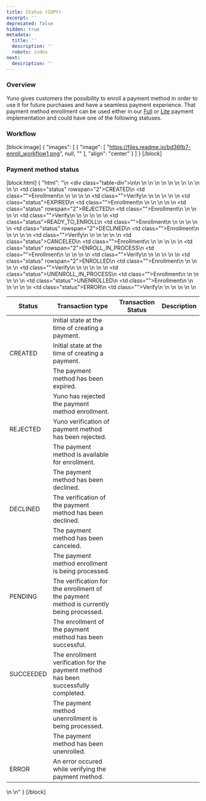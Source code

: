 ```yaml
---
title: Status (COPY)
excerpt: ''
deprecated: false
hidden: true
metadata:
  title: ''
  description: ''
  robots: index
next:
  description: ''
---
```

### Overview

Yuno gives customers the possibility to enroll a payment method in order to use it for future purchases and have a seamless payment experience. That payment method enrollment can be used either in our [Full](https://docs.y.uno/docs/the-ultimate-checkout-full#full-enrollment-implementation) or [Lite](https://docs.y.uno/docs/the-ultimate-checkout-lite#lite-enrollment-implementation) payment implementation and could have one of the following statuses. 

### Workflow

[block:image]
{
  "images": [
    {
      "image": [
        "https://files.readme.io/bd36fb7-enroll_workflow1.png",
        null,
        ""
      ],
      "align": "center"
    }
  ]
}
[/block]

### Payment method status

[block:html]
{
  "html": "<body>\n  <div class=\"table-div\">\n\n    <table>\n      <thead>\n        <tr>\n          <th>Status</th>\n          <th>Transaction type</th>\n          <th>Transaction Status</th>\n          <th>Description</th>\n        </tr>\n      </thead>\n      <tbody>\n        <tr>\n          <td class=\"status\" rowspan=\"2\">CREATED</td>\n          <td class=\"\">Enrollment</td>\n          <td></td>\n          <td>Initial state at the time of creating a payment.</td>\n        </tr>\n        <tr>\n          <td class=\"\">Verify</td>\n          <td>CREATED</td>\n          <td>Initial state at the time of creating a payment.</td>\n        </tr>\n        <!--<tr>-->\n        <tr>\n          <td class=\"status\">EXPIRED</td>\n          <td class=\"\">Enrollment</td>\n          <td></td>\n          <td>The payment method has been expired.</td>\n        </tr>\n        <!--<tr>-->\n        <tr>\n          <td class=\"status\" rowspan=\"2\">REJECTED</td>\n          <td class=\"\">Enrollment</td>\n          <td></td>\n          <td>Yuno has rejected the payment method enrollment.</td>\n        </tr>\n        <tr>\n          <td class=\"\">Verify</td>\n          <td>REJECTED</td>\n          <td>Yuno verification of payment method has been rejected.</td>\n        </tr>\n        <!--<tr>-->\n        <tr>\n          <td class=\"status\">READY_TO_ENROLL</td>\n          <td class=\"\">Enrollment</td>\n          <td></td>\n          <td>The payment method is available for enrollment.</td>\n        </tr>\n        <!--<tr>-->\n        <tr>\n          <td class=\"status\" rowspan=\"2\">DECLINED</td>\n          <td class=\"\">Enrollment</td>\n          <td></td>\n          <td>The payment method has been declined.</td>\n        </tr>\n        <tr>\n          <td class=\"\">Verify</td>\n          <td>DECLINED</td>\n          <td>The verification of the payment method has been declined.</td>\n        </tr>\n        <!--<tr>-->\n        <tr>\n          <td class=\"status\">CANCELED</td>\n          <td class=\"\">Enrollment</td>\n          <td></td>\n          <td>The payment method has been canceled.</td>\n        </tr>\n        <!--<tr>-->\n        <tr>\n          <td class=\"status\" rowspan=\"2\">ENROLL_IN_PROCESS</td>\n          <td class=\"\">Enrollment</td>\n          <td></td>\n          <td>The payment method enrollment is being processed.</td>\n        </tr>\n        <tr>\n          <td class=\"\">Verify</td>\n          <td>PENDING</td>\n          <td>The verification for the enrollment of the payment method is currently being processed.</td>\n        </tr>\n        <!--<tr>-->\n        <tr>\n          <td class=\"status\" rowspan=\"2\">ENROLLED</td>\n          <td class=\"\">Enrollment</td>\n          <td></td>\n          <td>The enrollment of the payment method has been successful.</td>\n        </tr>\n        <tr>\n          <td class=\"\">Verify</td>\n          <td>SUCCEEDED</td>\n          <td>The enrollment verification for the payment method has been successfully completed.</td>\n        </tr>\n        <!--<tr>-->\n        <tr>\n          <td class=\"status\">UNENROLL_IN_PROCESS</td>\n          <td class=\"\">Enrollment</td>\n          <td></td>\n          <td>The payment method unenrollment is being processed.</td>\n        </tr>\n        <!--<tr>-->\n        <tr>\n          <td class=\"status\">UNENROLLED</td>\n          <td class=\"\">Enrollment</td>\n          <td></td>\n          <td>The payment method has been unenrolled.</td>\n        </tr>\n        <!--<tr>-->\n        <tr>\n          <td class=\"status\">ERROR</td>\n          <td class=\"\">Verify</td>\n          <td>ERROR</td>\n          <td>An error occured while verifying the payment method.</td>\n        </tr>\n        <!--<tr>-->\n      </tbody>\n    </table>\n  </div>\n</body>"
}
[/block]